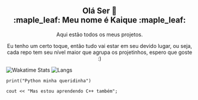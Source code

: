 <h2 align="center">Olá Ser 👋<br/>:maple_leaf: Meu nome é Kaique :maple_leaf:</h1>

<p align="center">Aqui estão todos os meus projetos.</p>
<p align="center">Eu tenho um certo toque, então tudo vai estar em seu devido lugar, ou seja, cada repo tem seu nível maior que agrupa os projetinhos, espero que goste :)</p>

![Wakatime Stats](https://github-readme-stats.vercel.app/api/wakatime?username=EdCKiq&theme=dark&layout=compact&langs_count=5)
![Langs](https://github-readme-stats.vercel.app/api/top-langs/?username=bdkiqdd&theme=dark&layout=compact)

~~~
print("Python minha queridinha")

cout << "Mas estou aprendendo C++ também";
~~~
